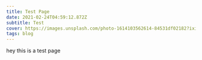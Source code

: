 ```yaml
---
title: Test Page
date: 2021-02-24T04:59:12.872Z
subtitle: Test
cover: https://images.unsplash.com/photo-1614103562614-84531df02182?ixid=MXwxMjA3fDB8MHxwaG90by1wYWdlfHx8fGVufDB8fHw%3D&ixlib=rb-1.2.1&auto=format&fit=crop&w=664&q=80
tags: blog
---
```

hey this is a test page